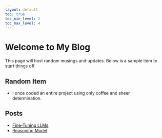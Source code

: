 ```yaml
---
layout: default
toc: true
toc_min_level: 2
toc_max_level: 4
---
```


# Welcome to My Blog

This page will host random musings and updates. Below is a sample item to start things off.

## Random Item

- I once coded an entire project using only coffee and sheer determination.

## Posts

- [Fine-Tuning LLMs](finetuning-llm)
- [Reasoning Model](reasoning-model)

